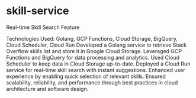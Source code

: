 # skill-service

Real-time Skill Search Feature

Technologies Used: Golang, GCP Functions, Cloud Storage, BigQuery, Cloud Scheduler, Cloud Run
Developed a Golang service to retrieve Stack Overflow skills list and store it in Google Cloud Storage.
Leveraged GCP Functions and BigQuery for data processing and analytics.
Used Cloud Scheduler to keep data in Cloud Storage up-to-date.
Deployed a Cloud Run service for real-time skill search with instant suggestions.
Enhanced user experience by enabling quick selection of relevant skills.
Ensured scalability, reliability, and performance through best practices in cloud architecture and software design.
